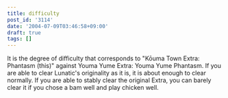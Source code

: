 ```yaml
---
title: difficulty
post_id: '3114'
date: '2004-07-09T03:46:58+09:00'
draft: true
tags: []
---
```


It is the degree of difficulty that corresponds to "Kōuma Town Extra: Phantasm (this)" against Youma Yume Extra: Youma Yume Phantasm. If you are able to clear Lunatic's originality as it is, it is about enough to clear normally. If you are able to stably clear the original Extra, you can barely clear it if you chose a bam well and play chicken well.
